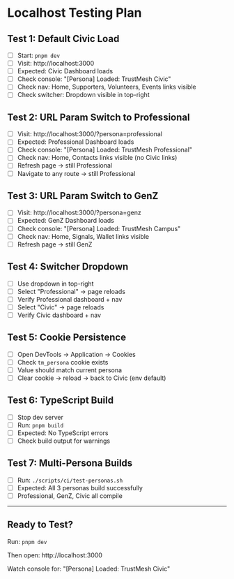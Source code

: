 # Localhost Testing Plan

## Test 1: Default Civic Load
- [ ] Start: `pnpm dev`
- [ ] Visit: http://localhost:3000
- [ ] Expected: Civic Dashboard loads
- [ ] Check console: "[Persona] Loaded: TrustMesh Civic"
- [ ] Check nav: Home, Supporters, Volunteers, Events links visible
- [ ] Check switcher: Dropdown visible in top-right

## Test 2: URL Param Switch to Professional
- [ ] Visit: http://localhost:3000/?persona=professional
- [ ] Expected: Professional Dashboard loads
- [ ] Check console: "[Persona] Loaded: TrustMesh Professional"
- [ ] Check nav: Home, Contacts links visible (no Civic links)
- [ ] Refresh page → still Professional
- [ ] Navigate to any route → still Professional

## Test 3: URL Param Switch to GenZ
- [ ] Visit: http://localhost:3000/?persona=genz
- [ ] Expected: GenZ Dashboard loads
- [ ] Check console: "[Persona] Loaded: TrustMesh Campus"
- [ ] Check nav: Home, Signals, Wallet links visible
- [ ] Refresh page → still GenZ

## Test 4: Switcher Dropdown
- [ ] Use dropdown in top-right
- [ ] Select "Professional" → page reloads
- [ ] Verify Professional dashboard + nav
- [ ] Select "Civic" → page reloads
- [ ] Verify Civic dashboard + nav

## Test 5: Cookie Persistence
- [ ] Open DevTools → Application → Cookies
- [ ] Check `tm_persona` cookie exists
- [ ] Value should match current persona
- [ ] Clear cookie → reload → back to Civic (env default)

## Test 6: TypeScript Build
- [ ] Stop dev server
- [ ] Run: `pnpm build`
- [ ] Expected: No TypeScript errors
- [ ] Check build output for warnings

## Test 7: Multi-Persona Builds
- [ ] Run: `./scripts/ci/test-personas.sh`
- [ ] Expected: All 3 personas build successfully
- [ ] Professional, GenZ, Civic all compile

---

## Ready to Test?

Run: `pnpm dev`

Then open: http://localhost:3000

Watch console for: "[Persona] Loaded: TrustMesh Civic"
